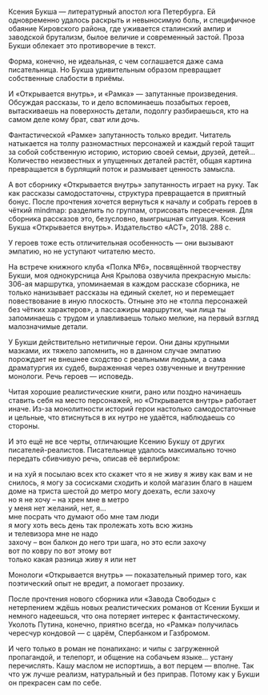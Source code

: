 


Ксения Букша — литературный апостол юга Петербурга. Ей одновременно удалось раскрыть и невыносимую боль, и специфичное обаяние Кировского района, где уживается сталинский ампир и заводской брутализм, былое величие и современный застой. Проза Букши облекает это противоречие в текст.

Форма, конечно, не идеальная, с чем соглашается даже сама писательница. Но Букша удивительным образом превращает собственные слабости в приёмы.

И «Открывается внутрь», и «Рамка» — запутанные произведения. Обсуждая рассказы, то и дело вспоминаешь позабытых героев, вытаскиваешь на поверхность детали, подолгу разбираешься, кто на самом деле кому брат, сват или дочь.

Фантастической «Рамке» запутанность только вредит. Читатель натыкается на толпу разномастных персонажей и каждый герой тащит за собой собственную историю, историю своей семьи, друзей, детей… Количество неизвестных и упущенных деталей растёт, общая картина превращается в бурлящий поток и размывает ценность замысла.

А вот сборнику «Открывается внутрь» запутанность играет на руку. Так как рассказы самодостаточны, структура превращается в приятный бонус. После прочтения хочется вернуться к началу и собрать героев в чёткий mindmap: разделить по группам, отрисовать пересечения. Для сборника рассказов это, безусловно, выигрышная ситуация.
Ксения Букша «Открывается внутрь». Издательство «АСТ», 2018. 288 с.

У героев тоже есть отличительная особенность — они вызывают эмпатию, но не уступают читателю место.

На встрече книжного клуба «Полка №6», посвящённой творчеству Букши, моя однокурсница Аня Крылова озвучила прекрасную мысль: 306-ая маршрутка, упоминаемая в каждом рассказе сборника, не только нанизывает рассказы на единый скелет, но и перемещает повествование в иную плоскость. Отныне это не «толпа персонажей без чётких характеров», а пассажиры маршрутки, чьи лица ты запоминаешь с трудом и улавливаешь только мелкие, на первый взгляд малозначимые детали.

У Букши действительно нетипичные герои. Они даны крупными мазками, их тяжело запомнить, но в данном случае эмпатию порождает не внешнее сходство с реальными людьми, а сама драматургия их судеб, выраженная через озвученные и внутренние монологи. Речь героев — исповедь.

Читая хорошие реалистические книги, рано или поздно начинаешь ставить себя на место персонажей, но «Открывается внутрь» работает иначе. Из-за монолитности историй герои настолько самодостаточные и цельные, что втиснуться в их нутро не удаётся, наблюдаешь со стороны.

И это ещё не все черты, отличающие Ксению Букшу от других писателей-реалистов. Писательнице удалось максимально точно передать сбивчивую речь, описав её верлибром:

и на хуй я посылаю всех кто скажет что я не живу
я живу как вам и не снилось, я могу за сосисками сходить и колой
магазин благо в нашем доме
на триста шестой до метро могу доехать, если захочу  
но я не хочу – на хрен мне в метро  
у меня нет желаний, нет, я…  
мне посрать что думают обо мне там люди  
я могу хоть весь день так пролежать хоть всю жизнь  
и телевизора мне не надо  
захочу – вон балкон до него три шага, но это если захочу  
вот по ковру по вот этому вот  
только какая разница живу я или нет

Монологи «Открывается внутрь» — показательный пример того, как поэтический опыт не вредит, а помогает прозаику.

После прочтения нового сборника или «Завода Свободы» с нетерпением ждёшь новых реалистических романов от Ксении Букши и немного надеешься, что она потеряет интерес к фантастическому. Уколоть Путина, конечно, приятно всегда, но «Рамка» получилась чересчур кондовой — с царём, Спербанком и Газбромом.

И чего только в роман не понапихано: и чипы с загруженной пропагандой, и телепорт, и общение на собачьем языке… устану перечислять. Кашу маслом не испортишь, а вот перцем — вполне. Так что уж лучше реализм, натуральный и без приправ. Потому как у Букши он прекрасен сам по себе.